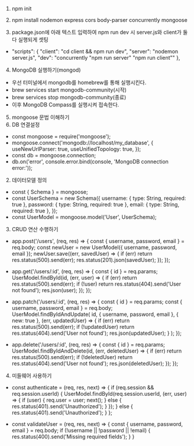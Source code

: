 1. npm init

2. npm install nodemon express cors body-parser concurrently mongoose

3. package.json에 아래 텍스트 입력하여 npm run dev 시 server.js와 client가 둘다 실행되게 셋팅
 - "scripts": {
        "client": "cd client && npm run dev",
        "server": "nodemon server.js",
        "dev": "concurrently \"npm run server\" \"npm run client\""
    },

4. MongoDB 실행하기(mongod)
 - 우선 터미널에서 mongodb를 homebrew를 통해 실행시킨다.
  - brew services start mongodb-community(시작)
  - brew services stop mongodb-community(종료)
 - 이후 MongoDB Compass를 실행시켜 접속한다.

5. mongoose 문법 이해하기
 1. DB 연결설정
 - const mongoose = require('mongoose');
 - mongoose.connect('mongodb://localhost/my_database', {
    useNewUrlParser: true,
    useUnifiedTopology: true,
   });
 - const db = mongoose.connection;
 - db.on('error', console.error.bind(console, 'MongoDB connection error:'));

 2. 데이터모델 정의
 - const { Schema } = mongoose;
 - const UserSchema = new Schema({
    username: { type: String, required: true },
    password: { type: String, required: true },
    email: { type: String, required: true },
  });
 - const UserModel = mongoose.model('User', UserSchema);

 3. CRUD 연산 수행하기
 - app.post('/users', (req, res) => {
    const { username, password, email } = req.body;
    const newUser = new UserModel({ username, password, email });
    newUser.save((err, savedUser) => {
        if (err) return res.status(500).send(err);
        res.status(201).json(savedUser);
    });
  });

 - app.get('/users/:id', (req, res) => {
    const { id } = req.params;
    UserModel.findById(id, (err, user) => {
        if (err) return res.status(500).send(err);
        if (!user) return res.status(404).send('User not found');
        res.json(user);
    });
  });

 - app.patch('/users/:id', (req, res) => {
    const { id } = req.params;
    const { username, password, email } = req.body;
    UserModel.findByIdAndUpdate(
        id,
        { username, password, email },
        { new: true },
        (err, updatedUser) => {
        if (err) return res.status(500).send(err);
        if (!updatedUser) return res.status(404).send('User not found');
        res.json(updatedUser);
        }
    );
  });

 - app.delete('/users/:id', (req, res) => {
    const { id } = req.params;
    UserModel.findByIdAndDelete(id, (err, deletedUser) => {
        if (err) return res.status(500).send(err);
        if (!deletedUser) return res.status(404).send('User not found');
        res.json(deletedUser);
    });
  });

 4. 미들웨어 사용하기
 - const authenticate = (req, res, next) => {
    if (req.session && req.session.userId) {
        UserModel.findById(req.session.userId, (err, user) => {
        if (user) {
            req.user = user;
            next();
        } else {
            res.status(401).send('Unauthorized');
        }
        });
    } else {
        res.status(401).send('Unauthorized');
    }
   };

 - const validateUser = (req, res, next) => {
    const { username, password, email } = req.body;
    if (!username || !password || !email) {
        res.status(400).send('Missing required fields');
    }
   }